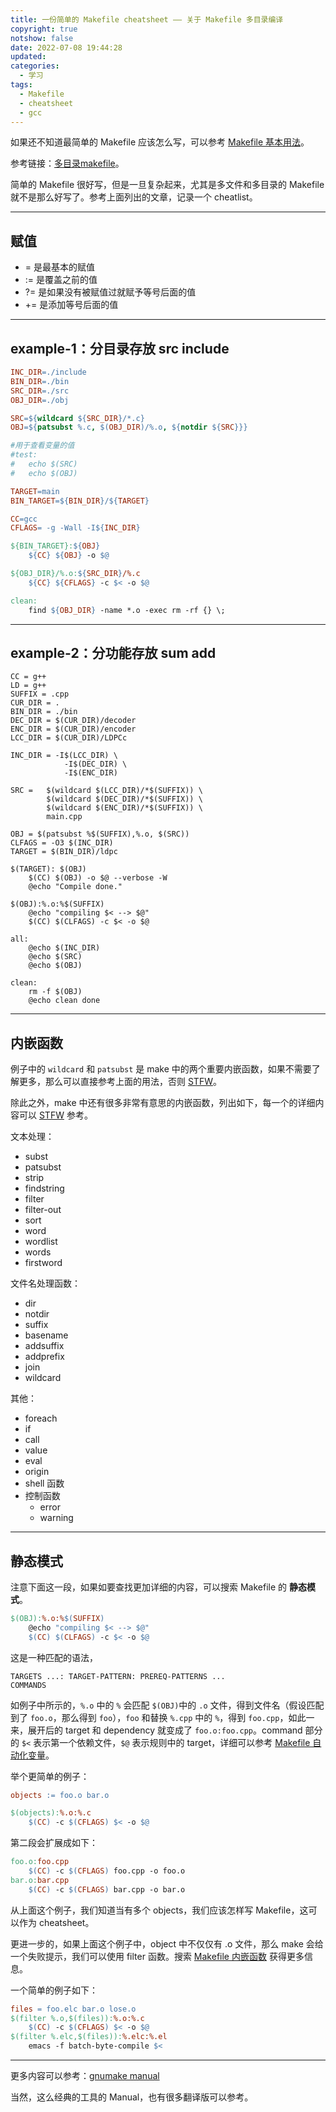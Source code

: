 ```yaml
---
title: 一份简单的 Makefile cheatsheet —— 关于 Makefile 多目录编译
copyright: true
notshow: false
date: 2022-07-08 19:44:28
updated:
categories:
  - 学习
tags:
  - Makefile
  - cheatsheet
  - gcc
---
```


如果还不知道最简单的 Makefile 应该怎么写，可以参考 [Makefile 基本用法](https://jonathan1214.github.io/2022/06/makefile-basic-usage/)。

参考链接：[多目录makefile](https://blog.csdn.net/guoxiaojie_415/article/details/52206139)。

简单的 Makefile 很好写，但是一旦复杂起来，尤其是多文件和多目录的 Makefile 就不是那么好写了。参考上面列出的文章，记录一个 cheatlist。

---

## 赋值

- = 是最基本的赋值
- := 是覆盖之前的值
- ?= 是如果没有被赋值过就赋予等号后面的值
- += 是添加等号后面的值

<!-- more -->

---

## example-1：分目录存放 src include

```makefile
INC_DIR=./include
BIN_DIR=./bin
SRC_DIR=./src
OBJ_DIR=./obj

SRC=${wildcard ${SRC_DIR}/*.c}
OBJ=${patsubst %.c, $(OBJ_DIR)/%.o, ${notdir ${SRC}}}

#用于查看变量的值
#test:
#   echo $(SRC)
#   echo $(OBJ)

TARGET=main
BIN_TARGET=${BIN_DIR}/${TARGET}

CC=gcc
CFLAGS= -g -Wall -I${INC_DIR}

${BIN_TARGET}:${OBJ}
    ${CC} ${OBJ} -o $@

${OBJ_DIR}/%.o:${SRC_DIR}/%.c
    ${CC} ${CFLAGS} -c $< -o $@

clean:
    find ${OBJ_DIR} -name *.o -exec rm -rf {} \;
```

---

## example-2：分功能存放 sum add

```makfile
CC = g++
LD = g++
SUFFIX = .cpp
CUR_DIR = .
BIN_DIR = ./bin
DEC_DIR = $(CUR_DIR)/decoder
ENC_DIR = $(CUR_DIR)/encoder
LCC_DIR = $(CUR_DIR)/LDPCc

INC_DIR = -I$(LCC_DIR) \
            -I$(DEC_DIR) \
            -I$(ENC_DIR)

SRC =   $(wildcard $(LCC_DIR)/*$(SUFFIX)) \
        $(wildcard $(DEC_DIR)/*$(SUFFIX)) \
        $(wildcard $(ENC_DIR)/*$(SUFFIX)) \
        main.cpp

OBJ = $(patsubst %$(SUFFIX),%.o, $(SRC))
CLFAGS = -O3 $(INC_DIR)
TARGET = $(BIN_DIR)/ldpc

$(TARGET): $(OBJ)
    $(CC) $(OBJ) -o $@ --verbose -W
    @echo "Compile done."

$(OBJ):%.o:%$(SUFFIX)
    @echo "compiling $< --> $@"
    $(CC) $(CLFAGS) -c $< -o $@

all:
    @echo $(INC_DIR)
    @echo $(SRC)
    @echo $(OBJ)

clean:
    rm -f $(OBJ)
    @echo clean done
```

---

## 内嵌函数

例子中的 `wildcard` 和 `patsubst` 是 make 中的两个重要内嵌函数，如果不需要了解更多，那么可以直接参考上面的用法，否则 [STFW]()。

除此之外，make 中还有很多非常有意思的内嵌函数，列出如下，每一个的详细内容可以 [STFW]() 参考。

文本处理：

+ subst
+ patsubst
+ strip
+ findstring
+ filter
+ filter-out
+ sort
+ word
+ wordlist
+ words
+ firstword

文件名处理函数：

+ dir
+ notdir
+ suffix
+ basename
+ addsuffix
+ addprefix
+ join
+ wildcard

其他：

+ foreach
+ if
+ call
+ value
+ eval
+ origin
+ shell 函数
+ 控制函数
  + error
  + warning

---

## 静态模式

注意下面这一段，如果如要查找更加详细的内容，可以搜索 Makefile 的 **静态模式**。

```makefile
$(OBJ):%.o:%$(SUFFIX)
    @echo "compiling $< --> $@"
    $(CC) $(CLFAGS) -c $< -o $@
```

这是一种匹配的语法，

```
TARGETS ...: TARGET-PATTERN: PREREQ-PATTERNS ...
COMMANDS
```

如例子中所示的，`%.o` 中的 `%` 会匹配 `$(OBJ)`中的 `.o` 文件，得到文件名（假设匹配到了 `foo.o`，那么得到 `foo`），`foo` 和替换 `%.cpp` 中的 `%`，得到 `foo.cpp`，如此一来，展开后的 target 和 dependency 就变成了 `foo.o:foo.cpp`。command 部分的 `$<` 表示第一个依赖文件，`$@` 表示规则中的 target，详细可以参考 [Makefile 自动化变量]()。

举个更简单的例子：

```makefile
objects := foo.o bar.o

$(objects):%.o:%.c
    $(CC) -c $(CFLAGS) $< -o $@
```

第二段会扩展成如下：

```makefile
foo.o:foo.cpp
    $(CC) -c $(CFLAGS) foo.cpp -o foo.o
bar.o:bar.cpp
    $(CC) -c $(CFLAGS) bar.cpp -o bar.o
```

从上面这个例子，我们知道当有多个 objects，我们应该怎样写 Makefile，这可以作为 cheatsheet。

更进一步的，如果上面这个例子中，object 中不仅仅有 .o 文件，那么 make 会给一个失败提示，我们可以使用 filter 函数。搜索 [Makefile 内嵌函数]() 获得更多信息。

一个简单的例子如下：

```makefile
files = foo.elc bar.o lose.o
$(filter %.o,$(files)):%.o:%.c
    $(CC) -c $(CFLAGS) $< -o $@
$(filter %.elc,$(files)):%.elc:%.el
    emacs -f batch-byte-compile $<
```

---

更多内容可以参考：[gnumake manual](https://www.gnu.org/software/make/manual/)

当然，这么经典的工具的 Manual，也有很多翻译版可以参考。
